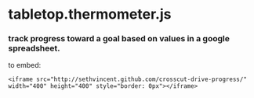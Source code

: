 # tabletop.thermometer.js

### track progress toward a goal based on values in a google spreadsheet.

to embed:

```
<iframe src="http://sethvincent.github.com/crosscut-drive-progress/" width="400" height="400" style="border: 0px"></iframe>
```
